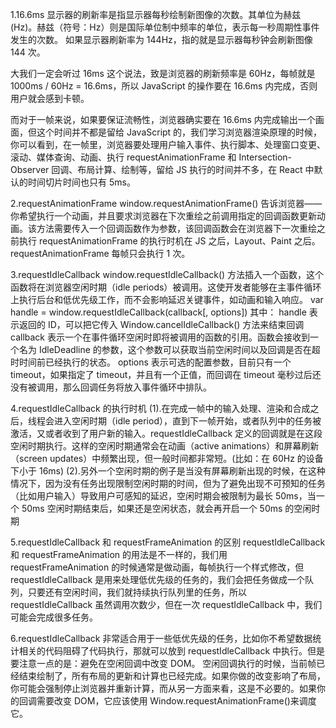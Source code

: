 1.16.6ms
显示器的刷新率是指显示器每秒绘制新图像的次数。其单位为赫兹 (Hz)。赫兹（符号：Hz）则是国际单位制中频率的单位，表示每一秒周期性事件发生的次数。
如果显示器刷新率为 144Hz，指的就是显示器每秒钟会刷新图像 144 次。

大我们一定会听过 16ms 这个说法，致是浏览器的刷新频率是 60Hz，每帧就是 1000ms / 60Hz = 16.6ms，所以 JavaScript 的操作要在 16.6ms 内完成，否则用户就会感到卡顿。

而对于一帧来说，如果要保证流畅性，浏览器确实要在 16.6ms 内完成输出一个画面，但这个时间并不都是留给 JavaScript 的，我们学习浏览器渲染原理的时候，你可以看到，在一帧里，浏览器要处理用户输入事件、执行脚本、处理窗口变更、滚动、媒体查询、动画、执行 requestAnimationFrame 和 Intersection-Observer 回调、布局计算、绘制等，留给 JS 执行的时间并不多，在 React 中默认的时间切片时间也只有 5ms。

2.requestAnimationFrame
window.requestAnimationFrame() 告诉浏览器——你希望执行一个动画，并且要求浏览器在下次重绘之前调用指定的回调函数更新动画。该方法需要传入一个回调函数作为参数，该回调函数会在浏览器下一次重绘之前执行
requestAnimationFrame 的执行时机在 JS 之后，Layout、Paint 之后。requestAnimationFrame 每帧只会执行 1 次。

<!--
import useAnimationFrame from 'use-animation-frame';
const Counter = () => {
    const [time, setTime] = useState(0);
    useAnimationFrame(e => setTime(e.time));
    return <div>Running for:<br/>{time.toFixed(1)}s</div>;
};
-->

<!-- (useAnimationFrame源码)
import { useLayoutEffect, useRef } from "react";
// Reusable component that also takes dependencies
export default (cb) => {
  if (typeof performance === "undefined" || typeof window === "undefined") {
    return;
  }

  const cbRef = useRef();
  const frame = useRef();
  const init = useRef(performance.now());
  const last = useRef(performance.now());

  cbRef.current = cb;

  const animate = (now) => {
    // In seconds ~> you can do ms or anything in userland
    cbRef.current({
      time: (now - init.current) / 1000,
      delta: (now - last.current) / 1000,
    });
    last.current = now;
    frame.current = requestAnimationFrame(animate);
  };

  useLayoutEffect(() => {
    frame.current = requestAnimationFrame(animate);
    return () => frame.current && cancelAnimationFrame(frame.current);
  }, []);
};
-->

3.requestIdleCallback
window.requestIdleCallback() 方法插入一个函数，这个函数将在浏览器空闲时期（idle periods）被调用。这使开发者能够在主事件循环上执行后台和低优先级工作，而不会影响延迟关键事件，如动画和输入响应。
var handle = window.requestIdleCallback(callback[, options])
其中： handle 表示返回的 ID，可以把它传入 Window.cancelIdleCallback() 方法来结束回调
callback 表示一个在事件循环空闲时即将被调用的函数的引用。函数会接收到一个名为 IdleDeadline 的参数，这个参数可以获取当前空闲时间以及回调是否在超时时间前已经执行的状态。
options 表示可选的配置参数，目前只有一个 timeout，如果指定了 timeout，并且有一个正值，而回调在 timeout 毫秒过后还没有被调用，那么回调任务将放入事件循环中排队。

<!--
deadline 参数，它有一个 didTimeout 属性，表示回调是否在超时时间前已经执行，它还有一个 timeRemaining() 函数，表示当前闲置周期的预估剩余毫秒数，
requestIdleCallback((deadline) => {
   console.log(deadline)
}, {timeout: 1000})
-->

4.requestIdleCallback 的执行时机
(1).在完成一帧中的输入处理、渲染和合成之后，线程会进入空闲时期（idle period），直到下一帧开始，或者队列中的任务被激活，又或者收到了用户新的输入。requestIdleCallback 定义的回调就是在这段空闲时期执行。这样的空闲时期通常会在动画（active animations）和屏幕刷新（screen updates）中频繁出现，但一般时间都非常短。(比如：在 60Hz 的设备下小于 16ms)
(2).另外一个空闲时期的例子是当没有屏幕刷新出现的时候，在这种情况下，因为没有任务出现限制空闲时期的时间，但为了避免出现不可预知的任务（比如用户输入）导致用户可感知的延迟，空闲时期会被限制为最长 50ms，当一个 50ms 空闲时期结束后，如果还是空闲状态，就会再开启一个 50ms 的空闲时期

5.requestIdleCallback 和 requestFrameAnimation 的区别
requestIdleCallback 和 requestFrameAnimation 的用法是不一样的，我们用 requestFrameAnimation 的时候通常是做动画，每帧执行一个样式修改，但 requestIdleCallback 是用来处理低优先级的任务的，我们会把任务做成一个队列，只要还有空闲时间，我们就持续执行队列里的任务，所以 requestIdleCallback 虽然调用次数少，但在一次 requestIdleCallback 中，我们可能会完成很多任务。

6.requestIdleCallback 非常适合用于一些低优先级的任务，比如你不希望数据统计相关的代码阻碍了代码执行，那就可以放到 requestIdleCallback 中执行。但是要注意一点的是：避免在空闲回调中改变 DOM。 空闲回调执行的时候，当前帧已经结束绘制了，所有布局的更新和计算也已经完成。如果你做的改变影响了布局，你可能会强制停止浏览器并重新计算，而从另一方面来看，这是不必要的。如果你的回调需要改变 DOM，它应该使用 Window.requestAnimationFrame()来调度它。
